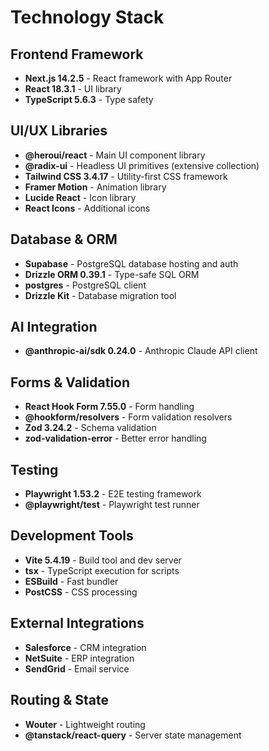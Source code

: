 # Technology Stack

## Frontend Framework
- **Next.js 14.2.5** - React framework with App Router
- **React 18.3.1** - UI library
- **TypeScript 5.6.3** - Type safety

## UI/UX Libraries
- **@heroui/react** - Main UI component library
- **@radix-ui** - Headless UI primitives (extensive collection)
- **Tailwind CSS 3.4.17** - Utility-first CSS framework
- **Framer Motion** - Animation library
- **Lucide React** - Icon library
- **React Icons** - Additional icons

## Database & ORM
- **Supabase** - PostgreSQL database hosting and auth
- **Drizzle ORM 0.39.1** - Type-safe SQL ORM
- **postgres** - PostgreSQL client
- **Drizzle Kit** - Database migration tool

## AI Integration
- **@anthropic-ai/sdk 0.24.0** - Anthropic Claude API client

## Forms & Validation
- **React Hook Form 7.55.0** - Form handling
- **@hookform/resolvers** - Form validation resolvers
- **Zod 3.24.2** - Schema validation
- **zod-validation-error** - Better error handling

## Testing
- **Playwright 1.53.2** - E2E testing framework
- **@playwright/test** - Playwright test runner

## Development Tools
- **Vite 5.4.19** - Build tool and dev server
- **tsx** - TypeScript execution for scripts
- **ESBuild** - Fast bundler
- **PostCSS** - CSS processing

## External Integrations
- **Salesforce** - CRM integration
- **NetSuite** - ERP integration
- **SendGrid** - Email service

## Routing & State
- **Wouter** - Lightweight routing
- **@tanstack/react-query** - Server state management